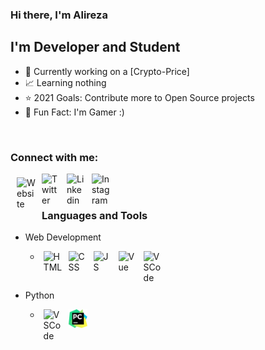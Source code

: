 ### Hi there, I'm Alireza

## I'm Developer and Student

- 💪 Currently working on a [Crypto-Price]
- 📈 Learning nothing
- ⭐ 2021 Goals: Contribute more to Open Source projects
- 🎉 Fun Fact: I'm Gamer :)

<br />

### Connect with me:

[<img align="left" alt="Website" width="30px" src="https://www.iconfinder.com/icons/2357311/download/svg/4096" style="margin: 6px 10px">][website]

[<img align="left" alt="Twitter" width="30px" src="https://www.iconfinder.com/icons/5296514/download/svg/4096" style="margin-right:10px">][twitter]

[<img align="left" alt="Linkedin" width="30px" src="https://www.iconfinder.com/icons/4102586/download/svg/4096" style="margin-right:10px" >][linkedin]

[<img align="left" alt="Instagram" width="30px" src="https://www.iconfinder.com/icons/2609558/download/svg/4096">][instagram]

<br />
<br />

### Languages and Tools

- Web Development

  - <img align="left" alt="HTML" width="30px" src="https://www.iconfinder.com/icons/317755/download/svg/4096" style="margin: 0px 5px"> <img align="left" alt="CSS" width="30px" src="https://www.iconfinder.com/icons/4202020/download/svg/4096" style="margin: 0px 5px">
    <img align="left" alt="JS" width="30px" src="https://www.iconfinder.com/icons/4373213/download/svg/4096" style="margin: 0px 5px">
    <img align="left" alt="Vue" width="30px" src="https://www.iconfinder.com/icons/4375161/download/svg/4096" style="margin: 0px 5px"><img align="left" alt="VSCode" width="30px" src="https://upload.wikimedia.org/wikipedia/commons/thumb/9/9a/Visual_Studio_Code_1.35_icon.svg/1024px-Visual_Studio_Code_1.35_icon.svg.png" style="margin: 0px 5px">

<br />

- Python

  - <img align="left" alt="VSCode" width="30px" src="https://www.iconfinder.com/icons/4375050/download/svg/4096" style="margin: 0px 5px"><img align="left" alt="VSCode" width="30px" src="./pycharm.png" style="margin: 0px 5px">

[website]: https://shahamiri-alireza.github.io/
[twitter]: https://shahamiri-alireza.github.io/
[instagram]: https://www.instagram.com/_alirezashahamiri/
[linkedin]: https://www.linkedin.com/in/alireza-shahamiri-b60b46216/
